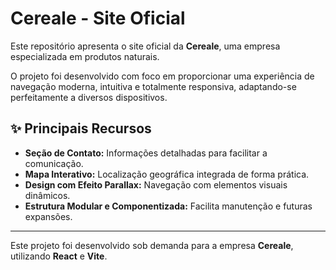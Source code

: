 # Cereale - Site Oficial

Este repositório apresenta o site oficial da **Cereale**, uma empresa especializada em produtos naturais.

O projeto foi desenvolvido com foco em proporcionar uma experiência de navegação moderna, intuitiva e totalmente responsiva, adaptando-se perfeitamente a diversos dispositivos.

## ✨ Principais Recursos

- **Seção de Contato:** Informações detalhadas para facilitar a comunicação.
- **Mapa Interativo:** Localização geográfica integrada de forma prática.
- **Design com Efeito Parallax:** Navegação com elementos visuais dinâmicos.
- **Estrutura Modular e Componentizada:** Facilita manutenção e futuras expansões.

---

Este projeto foi desenvolvido sob demanda para a empresa **Cereale**, utilizando **React** e **Vite**.
